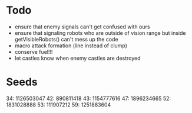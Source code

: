 # Todo
- ensure that enemy signals can't get confused with ours
- ensure that signaling robots who are outside of vision range but inside getVisibleRobots() can't mess up the code
- macro attack formation (line instead of clump)
- conserve fuel!!!
- let castles know when enemy castles are destroyed

# Seeds
34: 1126503047
42: 890811418
43: 1154777616
47: 1896234665
52: 1831028888
53: 111907212
59: 1251883604